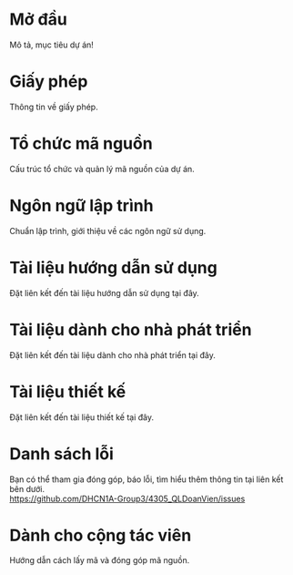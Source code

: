 <html>
<body>
	<!--  -->
	<h1>Mở đầu</h1>
	<p>
		Mô tả, mục tiêu dự án!
	</p>
	<!--  -->
	<h1>Giấy phép</h1>
	<p>
		Thông tin về giấy phép.
	</p>
	<!--  -->
	<h1>Tổ chức mã nguồn</h1>
	<p>
		Cấu trúc tổ chức và quản lý mã nguồn của dự án.
	</p>
	<!--  -->
	<h1>Ngôn ngữ lập trình</h1>
	<p>
		Chuẩn lập trình, giới thiệu về các ngôn ngữ sử dụng.
	</p>
	<!--  -->
	<h1>Tài liệu hướng dẫn sử dụng</h1>
	<p>
		Đặt liên kết đến tài liệu hướng dẫn sử dụng tại đây.
	</p>
	<!--  -->
	<h1>Tài liệu dành cho nhà phát triển</h1>
	<p>
		Đặt liên kết đến tài liệu dành cho nhà phát triển tại đây.
	</p>
	<!--  -->
	<h1>Tài liệu thiết kế</h1>
	<p>
		Đặt liên kết đến tài liệu thiết kế tại đây.
	</p>
	<!--  -->
	<h1>Danh sách lỗi</h1>
	<p>
		Bạn có thể tham gia đóng góp, báo lỗi, tìm hiểu thêm thông tin tại liên kết bên dưới.<br>
		<a href="https://github.com/DHCN1A-Group3/4305_QLDoanVien/issues">https://github.com/DHCN1A-Group3/4305_QLDoanVien/issues</a>
	</p>
	<!--  -->
	<h1>Dành cho cộng tác viên</h1>
	<p>
		Hướng dẫn cách lấy mã và đóng góp mã nguồn.
	</p>
</body>
</html>